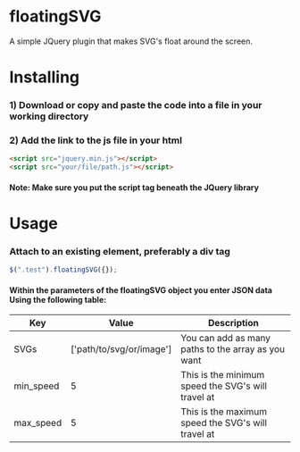 # floatingSVG

A simple JQuery plugin that makes SVG's float around the screen.

# Installing

### 1) Download or copy and paste the code into a file in your working directory
### 2) Add the link to the js file in your html
```html
<script src="jquery.min.js"></script>
<script src="your/file/path.js"></script>
```
#### Note: Make sure you put the script tag beneath the JQuery library

# Usage

### Attach to an existing element, preferably a div tag
```javascript
$(".test").floatingSVG({});
```
#### Within the parameters of the floatingSVG object you enter JSON data Using the following table:
| Key | Value | Description |
|-----|-------|-------------|
| SVGs | ['path/to/svg/or/image'] | You can add as many paths to the array as you want |
| min_speed | 5 | This is the minimum speed the SVG's will travel at |
| max_speed | 5 | This is the maximum speed the SVG's will travel at |

